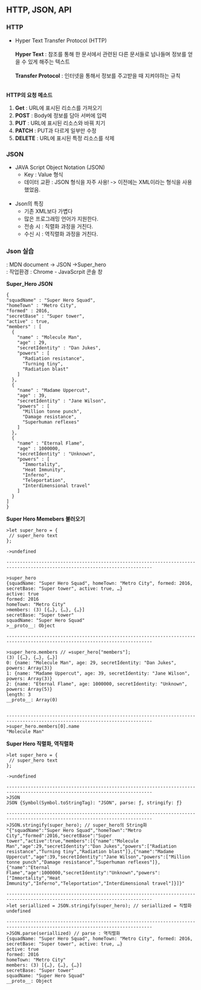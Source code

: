 ## HTTP, JSON, API

### HTTP

 * Hyper Text Transfer Protocol (HTTP)</br></br>
  **Hyper Text**        :  참조를 통해 한 문서에서 관련된 다른 문서들로 넘나들며 정보를 얻을 수 있게 해주는 텍스트 </br></br>
  **Transfer Protocol** :  인터넷을 통해서 정보를 주고받을 때 지켜야하는 규칙 </br></br>

**HTTP의 요청 메소드**</br>
  1. **Get** : URL에 표시된 리소스를 가져오기 </br>
  2. **POST** : Body에 정보를 담아 서버에 입력 </br>
  3. **PUT** : URL에 표시된 리소스와 바꿔 치기 </br>
  4. **PATCH** : PUT과 다르게 일부만 수정 </br>
  5. **DELETE** : URL에 표시된 특정 리소스를 삭제 </br>
  
  ### JSON
  
  * JAVA Script Object Notation (JSON)
    * Key : Value 형식
    * 데이터 교환 : JSON 형식을 자주 사용! -> 이전에는 XML이라는 형식을 사용했었음.</br></br>
  * Json의 특징
    * 기존 XML보다 가볍다
    * 많은 프로그래밍 언어가 지원한다.
    * 전송 시 : 직렬화 과정을 거친다.
    * 수신 시 : 역직렬화 과정을 거친다.
    
  ### Json 실습 
: MDN document -> JSON ->Super_hero </br>
:  작업환경 : Chrome - JavaScrpit 콘솔 창
</br>

  **Super_Hero JSON** 
  ```
  {
  "squadName" : "Super Hero Squad",
  "homeTown" : "Metro City",
  "formed" : 2016,
  "secretBase" : "Super tower",
  "active" : true,
  "members" : [
    {
      "name" : "Molecule Man",
      "age" : 29,
      "secretIdentity" : "Dan Jukes",
      "powers" : [
        "Radiation resistance",
        "Turning tiny",
        "Radiation blast"
      ]
    },
    {
      "name" : "Madame Uppercut",
      "age" : 39,
      "secretIdentity" : "Jane Wilson",
      "powers" : [
        "Million tonne punch",
        "Damage resistance",
        "Superhuman reflexes"
      ]
    },
    {
      "name" : "Eternal Flame",
      "age" : 1000000,
      "secretIdentity" : "Unknown",
      "powers" : [
        "Immortality",
        "Heat Immunity",
        "Inferno",
        "Teleportation",
        "Interdimensional travel"
      ]
    }
  ]
}
```

**Super Hero Memebers 불러오기**
</br>
```
>let super_hero = {
 // super_hero text
};

->undefined

----------------------------------------------------------------------------------------------------------------------------

>super_hero
{squadName: "Super Hero Squad", homeTown: "Metro City", formed: 2016, secretBase: "Super tower", active: true, …}
active: true
formed: 2016
homeTown: "Metro City"
>members: (3) [{…}, {…}, {…}]
secretBase: "Super tower"
squadName: "Super Hero Squad"
>__proto__: Object

----------------------------------------------------------------------------------------------------------------------------

>super_hero.members // =super_hero["members"];
(3) [{…}, {…}, {…}]
0: {name: "Molecule Man", age: 29, secretIdentity: "Dan Jukes", powers: Array(3)}
1: {name: "Madame Uppercut", age: 39, secretIdentity: "Jane Wilson", powers: Array(3)}
2: {name: "Eternal Flame", age: 1000000, secretIdentity: "Unknown", powers: Array(5)}
length: 3
__proto__: Array(0)


----------------------------------------------------------------------------------------------------------------------------
>super_hero.members[0].name
"Molecule Man"
```

**Super Hero 직렬화, 역직렬화**

```
>let super_hero = {
 // super_hero text
};

->undefined

----------------------------------------------------------------------------------------------------------------------------
>JSON
JSON {Symbol(Symbol.toStringTag): "JSON", parse: ƒ, stringify: ƒ}

----------------------------------------------------------------------------------------------------------------------------
>JSON.stringify(super_hero); // super_hero의 String화
"{"squadName":"Super Hero Squad","homeTown":"Metro City","formed":2016,"secretBase":"Super tower","active":true,"members":[{"name":"Molecule Man","age":29,"secretIdentity":"Dan Jukes","powers":["Radiation resistance","Turning tiny","Radiation blast"]},{"name":"Madame Uppercut","age":39,"secretIdentity":"Jane Wilson","powers":["Million tonne punch","Damage resistance","Superhuman reflexes"]},{"name":"Eternal Flame","age":1000000,"secretIdentity":"Unknown","powers":["Immortality","Heat Immunity","Inferno","Teleportation","Interdimensional travel"]}]}"

----------------------------------------------------------------------------------------------------------------------------
>let seriallized = JSON.stringify(super_hero); // seriallized = 직렬화
undefined

----------------------------------------------------------------------------------------------------------------------------
>JSON.parse(seriallized) // parse : 역직렬화
{squadName: "Super Hero Squad", homeTown: "Metro City", formed: 2016, secretBase: "Super tower", active: true, …}
active: true
formed: 2016
homeTown: "Metro City"
members: (3) [{…}, {…}, {…}]
secretBase: "Super tower"
squadName: "Super Hero Squad"
__proto__: Object
```
